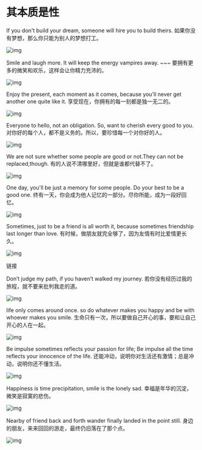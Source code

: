 # 其本质是性



If you don't build your dream, someone will hire you to build theirs.    如果你没有梦想，那么你只能为别人的梦想打工。  



![img](http://c.pic303.com/images/2020/08/15/111597d28fbca4972a3.jpg)







Smile and laugh more. It will keep the energy vampires away. ~~~       要拥有更多的微笑和欢乐，这样会让你精力充沛的。 



![img](http://c.pic303.com/images/2020/08/15/222898c4a5be5e7e688.jpg)







Enjoy the present, each moment as it comes, because you'll never get another one quite like it.       享受现在，你拥有的每一刻都是独一无二的。 



![img](http://c.pic303.com/images/2020/08/15/3332705b09ab916b976.jpg)







Everyone to hello, not an obligation. So, want to cherish every good to you.      对你好的每个人，都不是义务的。所以，要珍惜每一个对你好的人。 



![img](http://c.pic303.com/images/2020/08/15/4443ebe75126501493b.jpg)







We are not sure whether some people are good or not.They can not be replaced,though.       有的人说不清哪里好，但就是谁都代替不了。 



![img](http://c.pic303.com/images/2020/08/15/555d1b0dee91b6eb2e9.jpg)







One day, you'll be just a memory for some people. Do your best to be a good one.      终有一天，你会成为他人记忆的一部分。尽你所能，成为一段好回忆。   



![img](http://c.pic303.com/images/2020/08/15/666b909ec830ed01846.jpg)

Sometimes, just to be a friend is all worth it, because sometimes friendship last longer than love.    有时候，做朋友就完全够了，因为友情有时比爱情更长久。 



![img](http://c.pic303.com/images/2020/08/20/11161b971afb800b0c2.jpg)

链接







Don’t judge my path, if you haven’t walked my journey.     若你没有经历过我的旅程，就不要来批判我走的道。    



![img](http://c.pic303.com/images/2020/08/20/222fbdb71acdfbb57a4.jpg)







life only comes around once. so do whatever makes you happy and be with whoever makes you smile.    生命只有一次，所以要做自己开心的事，要和让自己开心的人在一起。    



![img](http://c.pic303.com/images/2020/08/20/333fd959c3bf609cd4b.jpg)







Be impulse sometimes reflects your passion for life; Be impulse all the time reflects your innocence of the life.     还能冲动，说明你对生活还有激情；总是冲动，说明你还不懂生活。  



![img](http://c.pic303.com/images/2020/08/20/444031c4eb8d262d3f4.jpg)







Happiness is time precipitation, smile is the lonely sad.     幸福是年华的沉淀，微笑是寂寞的悲伤。  



![img](http://c.pic303.com/images/2020/08/20/55541e3d5cdd7eea9c5.jpg)







Nearby of friend back and forth wander finally landed in the point still.     身边的朋友，来来回回的游走，最终仍旧落在了那个点。 



![img](http://c.pic303.com/images/2020/08/20/6662aeed146a0457383.jpg)